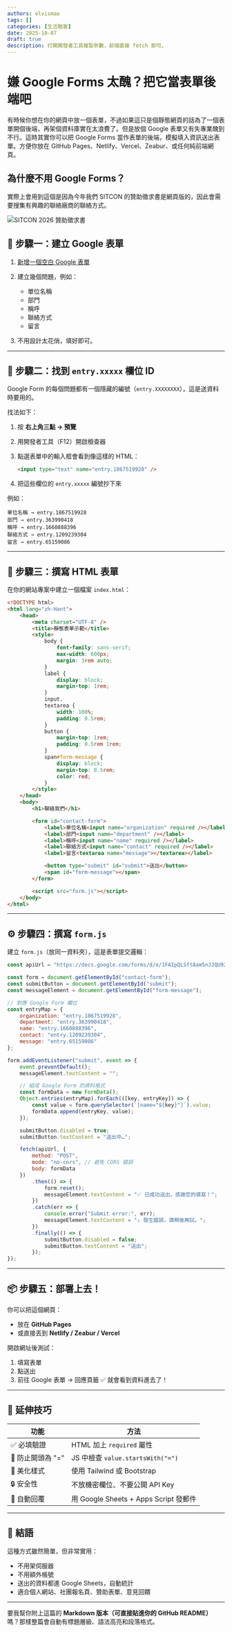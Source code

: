 ```yaml
---
authors: elvismao
tags: []
categories: [生活駭客]
date: 2025-10-07
draft: true
description: 打開開發者工具複製參數，前端直接 fetch 即可。
---
```


# 嫌 Google Forms 太醜？把它當表單後端吧

有時候你想在你的網頁中放一個表單，不過如果這只是個靜態網頁的話為了一個表單開個後端，再架個資料庫實在太浪費了。但是放個 Google 表單又有失專業醜到不行。這時其實你可以把 Google Forms 當作表單的後端，模擬填入資訊送出表單。方便你放在 GitHub Pages、Netlify、Vercel、Zeabur、或任何純前端網頁。

## 為什麼不用 Google Forms？

實際上會用到這個是因為今年我們 SITCON 的贊助徵求書是網頁版的，因此會需要搜集有興趣的聯絡廠商的聯絡方式。

![SITCON 2026 贊助徵求書](SITCON.webp)

## 🧩 步驟一：建立 Google 表單

1. [新增一個空白 Google 表單](https://form.new)
2. 建立幾個問題，例如：
   - 單位名稱
   - 部門
   - 稱呼
   - 聯絡方式
   - 留言

3. 不用設計太花俏，填好即可。

---

## 🧭 步驟二：找到 `entry.xxxxx` 欄位 ID

Google Form 的每個問題都有一個隱藏的編號（`entry.XXXXXXXX`），這是送資料時要用的。

找法如下：

1. 按 **右上角三點 → 預覽**
2. 用開發者工具（F12）開啟檢查器
3. 點選表單中的輸入框會看到像這樣的 HTML：

   ```html
   <input type="text" name="entry.1867519928" />
   ```

4. 把這些欄位的 `entry.xxxxx` 編號抄下來

例如：

```
單位名稱 → entry.1867519928
部門 → entry.363990418
稱呼 → entry.1660888396
聯絡方式 → entry.1209239304
留言 → entry.65159086
```

---

## 🧱 步驟三：撰寫 HTML 表單

在你的網站專案中建立一個檔案 `index.html`：

```html
<!DOCTYPE html>
<html lang="zh-Hant">
	<head>
		<meta charset="UTF-8" />
		<title>靜態表單示範</title>
		<style>
			body {
				font-family: sans-serif;
				max-width: 600px;
				margin: 3rem auto;
			}
			label {
				display: block;
				margin-top: 1rem;
			}
			input,
			textarea {
				width: 100%;
				padding: 0.5rem;
			}
			button {
				margin-top: 1rem;
				padding: 0.5rem 1rem;
			}
			span#form-message {
				display: block;
				margin-top: 0.5rem;
				color: red;
			}
		</style>
	</head>
	<body>
		<h1>聯絡我們</h1>

		<form id="contact-form">
			<label>單位名稱<input name="organization" required /></label>
			<label>部門<input name="department" /></label>
			<label>稱呼<input name="name" required /></label>
			<label>聯絡方式<input name="contact" required /></label>
			<label>留言<textarea name="message"></textarea></label>

			<button type="submit" id="submit">送出</button>
			<span id="form-message"></span>
		</form>

		<script src="form.js"></script>
	</body>
</html>
```

---

## ⚙️ 步驟四：撰寫 `form.js`

建立 `form.js`（放同一資料夾），這是表單提交邏輯：

```js
const apiUrl = "https://docs.google.com/forms/d/e/1FAIpQLSftAam5nJJQU925yOzuMoome-XY3MEs7idtbd56eqMDRrPKGw/formResponse";

const form = document.getElementById("contact-form");
const submitButton = document.getElementById("submit");
const messageElement = document.getElementById("form-message");

// 對應 Google Form 欄位
const entryMap = {
	organization: "entry.1867519928",
	department: "entry.363990418",
	name: "entry.1660888396",
	contact: "entry.1209239304",
	message: "entry.65159086"
};

form.addEventListener("submit", event => {
	event.preventDefault();
	messageElement.textContent = "";

	// 組成 Google Form 的資料格式
	const formData = new FormData();
	Object.entries(entryMap).forEach(([key, entryKey]) => {
		const value = form.querySelector(`[name="${key}"]`).value;
		formData.append(entryKey, value);
	});

	submitButton.disabled = true;
	submitButton.textContent = "送出中…";

	fetch(apiUrl, {
		method: "POST",
		mode: "no-cors", // 避免 CORS 錯誤
		body: formData
	})
		.then(() => {
			form.reset();
			messageElement.textContent = "✅ 已成功送出，感謝您的填寫！";
		})
		.catch(err => {
			console.error("Submit error:", err);
			messageElement.textContent = "⚠️ 發生錯誤，請稍後再試。";
		})
		.finally(() => {
			submitButton.disabled = false;
			submitButton.textContent = "送出";
		});
});
```

---

## 📦 步驟五：部署上去！

你可以把這個網頁：

- 放在 **GitHub Pages**
- 或直接丟到 **Netlify / Zeabur / Vercel**

開啟網址後測試：

1. 填寫表單
2. 點送出
3. 前往 Google 表單 → 回應頁籤 ✅ 就會看到資料進去了！

---

## 🧠 延伸技巧

| 功能              | 方法                                  |
| ----------------- | ------------------------------------- |
| ✅ 必填驗證       | HTML 加上 `required` 屬性             |
| 🚫 防止開頭為 "=" | JS 中檢查 `value.startsWith("=")`     |
| 🎨 美化樣式       | 使用 Tailwind 或 Bootstrap            |
| 🔒 安全性         | 不放機密欄位、不要公開 API Key        |
| 📩 自動回覆       | 用 Google Sheets + Apps Script 發郵件 |

---

## 🎯 結語

這種方式雖然簡單，但非常實用：

- 不用架伺服器
- 不用額外帳號
- 送出的資料都進 Google Sheets，自動統計
- 適合個人網站、社團報名頁、贊助表單、意見回饋

---

要我幫你附上這篇的 **Markdown 版本（可直接貼進你的 GitHub README）** 嗎？那樣整篇會自動有標題層級、語法高亮和段落格式。
